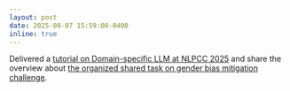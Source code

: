 ```yaml
---
layout: post
date: 2025-08-07 15:59:00-0400
inline: true
---
```


Delivered a <a href="http://tcci.ccf.org.cn/conference/2025/tutorials.php">tutorial on Domain-specific LLM at NLPCC 2025</a> and share the overview about <a href="https://arxiv.org/abs/2506.12574"> the organized shared task on gender bias mitigation challenge</a>.
